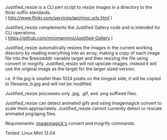 Justified_resize is a CLI perl script to resize images in a directory to the flickr suffix standards.<br>
	( http://www.flickr.com/services/api/misc.urls.html )

Justified_resize complements the Justified Gallery code and is intended for CLI operations.<br>
	( https://github.com/miromannino/Justified-Gallery )


Justified_resize automatically resizes the images in the current working directory by reading everything into an array, making a copy of each image file into the $resizeddir variable target and then resizing the file using convert or mogrify.  Justified_resize will not upscale images, instead it will use the original image as the target for the larger sized version.

 i.e. if file.jpg is smaller than 1024 pixels on the longest side, it will be copied to filename_b.jpg and will not be modified.

Justified_resize processes only .jpg, .gif, and .png suffixed files.

Justified_resize can detect animated gifs and using imagemagick convert to scale them appropriately. 
Justified_resize cannot currently detect or rescale animated png/apng files.


Requirements: <a href="http://www.imagemagick.org/">imagemagick's</a> convert and mogrify commands.

Tested: Linux Mint 12.04
